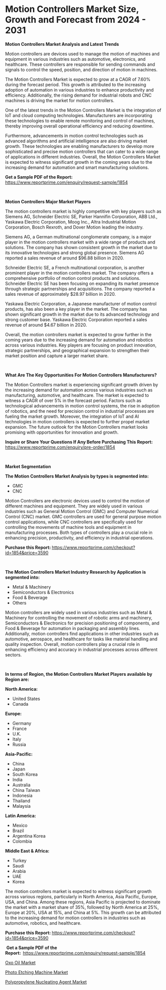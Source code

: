 <p><h1>Motion Controllers Market Size, Growth and Forecast from 2024 - 2031</h1></p><p><strong>Motion Controllers Market Analysis and Latest Trends</strong></p>
<p><p>Motion controllers are devices used to manage the motion of machines and equipment in various industries such as automotive, electronics, and healthcare. These controllers are responsible for sending commands and signals to control the speed, position, and direction of motion in machines.</p><p>The Motion Controllers Market is expected to grow at a CAGR of 7.60% during the forecast period. This growth is attributed to the increasing adoption of automation in various industries to enhance productivity and efficiency. Additionally, the rising demand for industrial robots and CNC machines is driving the market for motion controllers.</p><p>One of the latest trends in the Motion Controllers Market is the integration of IoT and cloud computing technologies. Manufacturers are incorporating these technologies to enable remote monitoring and control of machines, thereby improving overall operational efficiency and reducing downtime.</p><p>Furthermore, advancements in motion control technologies such as advanced algorithms and artificial intelligence are also driving market growth. These technologies are enabling manufacturers to develop more sophisticated and precise motion controllers that can cater to a wide range of applications in different industries. Overall, the Motion Controllers Market is expected to witness significant growth in the coming years due to the increasing demand for automation and smart manufacturing solutions.</p></p>
<p><strong>Get a Sample PDF of the Report:&nbsp;</strong> <a href="https://www.reportprime.com/enquiry/request-sample/1854">https://www.reportprime.com/enquiry/request-sample/1854</a></p>
<p>&nbsp;</p>
<p><strong>Motion Controllers Major Market Players</strong></p>
<p><p>The motion controllers market is highly competitive with key players such as Siemens AG, Schneider Electric SE, Parker Hannifin Corporation, ABB Ltd., Yaskawa Electric Corporation, Moog Inc., Altra Industrial Motion Corporation, Bosch Rexroth, and Dover Motion leading the industry. </p><p>Siemens AG, a German multinational conglomerate company, is a major player in the motion controllers market with a wide range of products and solutions. The company has shown consistent growth in the market due to its innovative technologies and strong global presence. Siemens AG reported a sales revenue of around $96.88 billion in 2020.</p><p>Schneider Electric SE, a French multinational corporation, is another prominent player in the motion controllers market. The company offers a comprehensive portfolio of motion control products and solutions. Schneider Electric SE has been focusing on expanding its market presence through strategic partnerships and acquisitions. The company reported a sales revenue of approximately $28.97 billion in 2020.</p><p>Yaskawa Electric Corporation, a Japanese manufacturer of motion control products, has also been a key player in the market. The company has shown significant growth in the market due to its advanced technology and strong customer base. Yaskawa Electric Corporation reported a sales revenue of around $4.67 billion in 2020.</p><p>Overall, the motion controllers market is expected to grow further in the coming years due to the increasing demand for automation and robotics across various industries. Key players are focusing on product innovation, strategic partnerships, and geographical expansion to strengthen their market position and capture a larger market share.</p></p>
<p>&nbsp;</p>
<p><strong>What Are The Key Opportunities For Motion Controllers Manufacturers?</strong></p>
<p><p>The Motion Controllers market is experiencing significant growth driven by the increasing demand for automation across various industries such as manufacturing, automotive, and healthcare. The market is expected to witness a CAGR of over 5% in the forecast period. Factors such as technological advancements in motion control systems, the rise in adoption of robotics, and the need for precision control in industrial processes are fueling the market growth. Moreover, the integration of IoT and AI technologies in motion controllers is expected to further propel market expansion. The future outlook for the Motion Controllers market looks promising with opportunities for innovation and growth.</p></p>
<p><strong>Inquire or Share Your Questions If Any Before Purchasing This Report:</strong> <a href="https://www.reportprime.com/enquiry/pre-order/1854">https://www.reportprime.com/enquiry/pre-order/1854</a></p>
<p>&nbsp;</p>
<p><strong>Market Segmentation</strong></p>
<p><strong>The Motion Controllers Market Analysis by types is segmented into:</strong></p>
<p><ul><li>GMC</li><li>CNC</li></ul></p>
<p><p>Motion Controllers are electronic devices used to control the motion of different machines and equipment. They are widely used in various industries such as General Motion Control (GMC) and Computer Numerical Control (CNC) market. GMC controllers are used for general purpose motion control applications, while CNC controllers are specifically used for controlling the movements of machine tools and equipment in manufacturing processes. Both types of controllers play a crucial role in enhancing precision, productivity, and efficiency in industrial operations.</p></p>
<p><strong>Purchase this Report:&nbsp;</strong><a href="https://www.reportprime.com/checkout?id=1854&price=3590">https://www.reportprime.com/checkout?id=1854&price=3590</a></p>
<p>&nbsp;</p>
<p><strong>The Motion Controllers Market Industry Research by Application is segmented into:</strong></p>
<p><ul><li>Metal & Machinery</li><li>Semiconductors & Electronics</li><li>Food & Beverage</li><li>Others</li></ul></p>
<p><p>Motion controllers are widely used in various industries such as Metal & Machinery for controlling the movement of robotic arms and machinery, Semiconductors & Electronics for precision positioning of components, and Food & Beverage for automation in packaging and assembly lines. Additionally, motion controllers find applications in other industries such as automotive, aerospace, and healthcare for tasks like material handling and quality inspection. Overall, motion controllers play a crucial role in enhancing efficiency and accuracy in industrial processes across different sectors.</p></p>
<p>&nbsp;</p>
<p><strong>In terms of Region, the Motion Controllers Market Players available by Region are:</strong></p>
<p>
    <p> <strong> North America: </strong>
        <ul>
            <li>United States</li>
            <li>Canada</li>
        </ul>
        </p> 
    <p> <strong> Europe: </strong>
        <ul>
            <li>Germany</li>
            <li>France</li>
            <li>U.K.</li>
            <li>Italy</li>
            <li>Russia</li>
        </ul>
        </p> 
    <p> <strong> Asia-Pacific: </strong>
        <ul>
            <li>China</li>
            <li>Japan</li>
            <li>South Korea</li>
            <li>India</li>
            <li>Australia</li>
            <li>China Taiwan</li>
            <li>Indonesia</li>
            <li>Thailand</li>
            <li>Malaysia</li>
        </ul>
        </p> 
    <p> <strong> Latin America: </strong>
        <ul>
            <li>Mexico</li>
            <li>Brazil</li>
            <li>Argentina Korea</li>
            <li>Colombia</li>
        </ul>
        </p> 
    <p> <strong> Middle East & Africa: </strong>
        <ul>
            <li>Turkey</li>
            <li>Saudi</li>
            <li>Arabia</li>
            <li>UAE</li>
            <li>Korea</li>
        </ul>
    </p>
    </p>
<p><p>The motion controllers market is expected to witness significant growth across various regions, particularly in North America, Asia Pacific, Europe, USA, and China. Among these regions, Asia Pacific is projected to dominate the market with a market share of 35%, followed by North America at 25%, Europe at 20%, USA at 15%, and China at 5%. This growth can be attributed to the increasing demand for motion controllers in industries such as automotive, robotics, and healthcare.</p></p>
<p><strong>Purchase this Report: </strong><a href="https://www.reportprime.com/checkout?id=1854&price=3590">https://www.reportprime.com/checkout?id=1854&price=3590</a></p>
<p>&nbsp;<strong>Get a Sample PDF of the Report:&nbsp;&nbsp;</strong><a href="https://www.reportprime.com/enquiry/request-sample/1854">https://www.reportprime.com/enquiry/request-sample/1854</a></p>
<p><strong></strong></p>
<p><p><a href="https://angry-finch-aaf.notion.site/Oxo-Oil-Market-Size-Share-Trends-Analysis-Report-By-Application-Regional-Outlook-Competitive-St-fb0b2f7c04ab4561bd9e2a52513c97af">Oxo Oil Market</a></p><p><a href="https://github.com/cecuraprangm/Market-Research-Report-List-2/blob/main/photo-etching-machine-market.md">Photo Etching Machine Market</a></p><p><a href="https://chivalrous-flock-a86.notion.site/Global-Polypropylene-Nucleating-Agent-Market-Size-and-Market-Trends-Insights-and-Projections-from-2-2caf4965b898491ca1ea2b6191be57f1">Polypropylene Nucleating Agent Market</a></p></p>